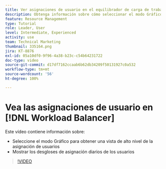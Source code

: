 ```yaml
---
title: Ver asignaciones de usuario en el equilibrador de carga de trabajo
description: Obtenga información sobre cómo seleccionar el modo Gráfico para obtener una vista de alto nivel de la asignación de usuarios y mostrar los desgloses de asignación diaria de los usuarios.
feature: Resource Management
type: Tutorial
role: Leader, User
level: Intermediate, Experienced
activity: use
team: Technical Marketing
thumbnail: 335164.png
jira: KT-8876
exl-id: 05a10df0-9f96-4a38-b23c-c54b64231722
doc-type: video
source-git-commit: d17df7162ccaab6b62db34209f50131927c0a532
workflow-type: tm+mt
source-wordcount: '56'
ht-degree: 100%

---
```


# Vea las asignaciones de usuario en [!DNL Workload Balancer]

Este vídeo contiene información sobre:

* Seleccione el modo Gráfico para obtener una vista de alto nivel de la asignación de usuarios
* Mostrar los desgloses de asignación diarios de los usuarios

>[!VIDEO](https://video.tv.adobe.com/v/335164/?quality=12&learn=on&enablevpops)
